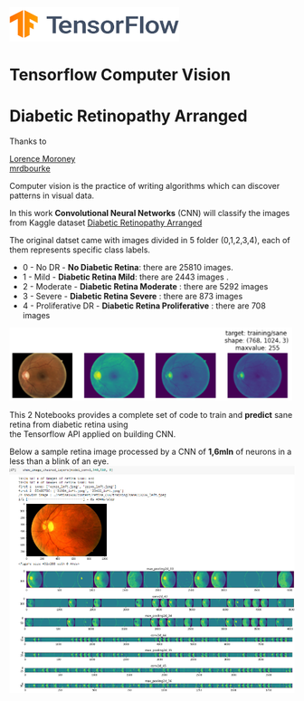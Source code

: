 <img src="stuff/TF.png"  width="300" height="60" />

# Tensorflow Computer Vision 
# Diabetic Retinopathy Arranged


Thanks to   

[Lorence Moroney](https://github.com/https-deeplearning-ai/tensorflow-1-public)  
[mrdbourke](https://github.com/mrdbourke/tensorflow-deep-learning)  


Computer vision is the practice of writing algorithms which can discover patterns in visual data. 

In this work **Convolutional Neural Networks** (CNN) will classify the images from Kaggle dataset [Diabetic Retinopathy Arranged](https://www.kaggle.com/datasets/amanneo/diabetic-retinopathy-resized-arranged?select=0)  

The original datset came with images divided in 5 folder (0,1,2,3,4), each of them represents specific class labels.

* 0 - No DR - **No Diabetic Retina**: there are 25810 images.
* 1 - Mild - **Diabetic Retina Mild**: there are 2443 images .
* 2 - Moderate - **Diabetic Retina Moderate** : there are 5292 images
* 3 - Severe - **Diabetic Retina Severe** : there are 873 images
* 4 - Proliferative DR - **Diabetic Retina Proliferative** : there are 708 images

<img src="stuff/retina1.png"  width="500" height="auto" />

This 2 Notebooks provides a complete set of code to train and **predict** sane retina from diabetic retina  using   
the Tensorflow API applied on building CNN.  


Below a sample retina image processed by a CNN of **1,6mln** of neurons in a less than a blink of an eye.  
<img src="stuff/retina2.png"  width="900" height="auto" />

